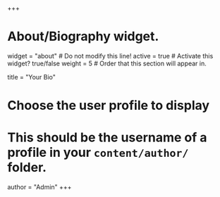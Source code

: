 +++
# About/Biography widget.
widget = "about"  # Do not modify this line!
active = true  # Activate this widget? true/false
weight = 5  # Order that this section will appear in.

title = "Your Bio"

# Choose the user profile to display
# This should be the username of a profile in your `content/author/` folder.
author = "Admin"
+++
